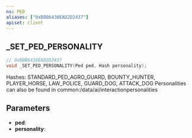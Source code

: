 ```yaml
---
ns: PED
aliases: ["0xB8B6430EAD2D2437"]
apiset: client
---
```

## _SET_PED_PERSONALITY

```c
// 0xB8B6430EAD2D2437
void _SET_PED_PERSONALITY(Ped ped, Hash personality);
```

Hashes: STANDARD_PED_AGRO_GUARD, BOUNTY_HUNTER, PLAYER_HORSE, LAW_POLICE, GUARD_DOG, ATTACK_DOG
Personalities can also be found in common:/data/ai/interactionpersonalities

## Parameters
* **ped**:
* **personality**: